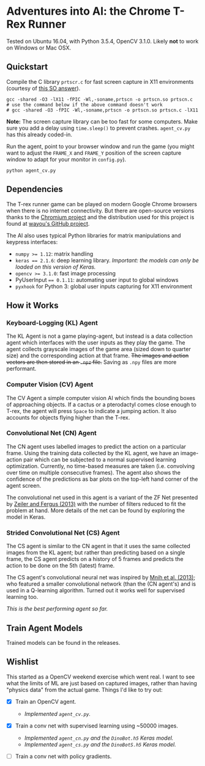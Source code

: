 # Adventures into AI: the Chrome T-Rex Runner

Tested on Ubuntu 16.04, with Python 3.5.4, OpenCV 3.1.0. Likely **not** to work
on Windows or Mac OSX.

## Quickstart

Compile the C library `prtscr.c` for fast screen capture in X11 environments
(courtesy of [this SO answer](https://stackoverflow.com/a/16141058])).

    gcc -shared -O3 -lX11 -fPIC -Wl,-soname,prtscn -o prtscn.so prtscn.c
    # use the command below if the above command doesn't work
    # gcc -shared -O3 -fPIC -Wl,-soname,prtscn -o prtscn.so prtscn.c -lX11

**Note:** The screen capture library can be too fast for some computers. Make
sure you add a delay using `time.sleep()` to prevent crashes. `agent_cv.py` has
this already coded-in.

Run the agent, point to your browser window and run the game (you might want to
adjust the `FRAME_X` and `FRAME_Y` position of the screen capture window to
adapt for your monitor in `config.py`).

    python agent_cv.py

## Dependencies

The T-rex runner game can be played on modern Google Chrome browsers when there
is no internet connectivity. But there are open-source versions thanks to the
[Chromium project](https://www.chromium.org/) and the distribution used for
this project is found at [wayou's GitHub project](https://github.com/wayou/t-rex-runner/).

The AI also uses typical Python libraries for matrix manipulations and keypress
interfaces:

- `numpy >= 1.12`: matrix handling
- `keras == 2.1.6`: deep learning library.
*Important: the models can only be loaded on this version of Keras.*
- `opencv >= 3.1.0`: fast image processing
- PyUserInput `== 0.1.11`: automating user input to global windows
- `pyxhook` for Python 3: global user inputs capturing for X11 environment

## How it Works

### Keyboard-Logging (KL) Agent

The KL Agent is not a game playing-agent, but instead is a data collection
agent which interfaces with the user inputs as they play the game. The agent
collects grayscale images of the game area (sized down to quarter size) and the
corresponding action at that frame. ~~The images and action vectors are then
stored in an `.npz` file.~~ Saving as `.npy` files are more performant.

### Computer Vision (CV) Agent

The CV Agent a simple computer vision AI which finds the bounding boxes of
approaching objects. If a cactus or a pterodactyl comes close enough to T-rex,
the agent will press `Space` to indicate a jumping action. It also accounts for
objects flying higher than the T-rex.

### Convolutional Net (CN) Agent

The CN agent uses labelled images to predict the action on a particular frame.
Using the training data collected by the KL agent, we have an image-action pair
which can be subjected to a normal supervised learning optimization. Currently,
no time-based measures are taken (i.e. convolving over time on multiple
consecutive frames). The agent also shows the confidence of the predictions as
bar plots on the top-left hand corner of the agent screen.

The convolutional net used in this agent is a variant of the ZF Net presented
by [Zeiler and Fergus (2013)](https://arxiv.org/abs/1311.2901) with the number
of filters reduced to fit the problem at hand. More details of the net can be
found by exploring the model in Keras.

### Strided Convolutional Net (CS) Agent

The CS agent is similar to the CN agent in that it uses the same collected
images from the KL agent; but rather than predicting based on a single frame,
the CS agent predicts on a history of 5 frames and predicts the action to be
done on the 5th (latest) frame.

The CS agent's convolutional neural net was inspired by
[Mnih et al. (2013)](https://arxiv.org/abs/1312.5602); who featured a smaller
convolutional network (than the (CN agent's) and is used in a Q-learning
algorithm. Turned out it works well for supervised learning too.

*This is the best performing agent so far.*

## Train Agent Models

Trained models can be found in the releases.

## Wishlist

This started as a OpenCV weekend exercise which went real. I want to see what
the limits of ML are just based on captured images, rather than having
"physics data" from the actual game. Things I'd like to try out:

- [x] Train an OpenCV agent.
  - *Implemented `agent_cv.py`.*

- [x] Train a conv net with supervised learning using ~50000 images.
  - *Implemented `agent_cn.py` and the `DinoBot.h5` Keras model.*
  - *Implemented `agent_cs.py` and the `DinoBotS.h5` Keras model.*

- [ ] Train a conv net with policy gradients.
